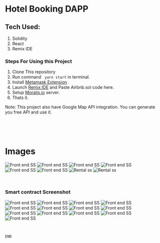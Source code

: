 # Hotel Booking DAPP

## Tech Used:
1. Solidity
2. React
3. Remix IDE

### Steps For Using this Project
1. Clone This repository
2. Run command ` yarn start` in terminal.
 3. Install [Metamask Extension](https://chrome.google.com/webstore/detail/metamask/nkbihfbeogaeaoehlefnkodbefgpgknn?hl=en) .
 4. Launch [Remix IDE](https://remix.ethereum.org/#optimize=false&runs=200&evmVersion=null&version=soljson-v0.8.7+commit.e28d00a7.js) and Paste Airbnb.sol code here.
5. Setup [Moralis.io](https://moralis.io/) server.
6. Thats it.

Note: This project also have Google Map API integration. You can generate you free API and use it.

<br>
<br>



<br>

#  **Images**
![Front end SS](./src/images/a.png)
![Front end SS](./src/images/b.png)
![Front end SS](./src/images/c.png)
![Front end SS](./src/images/d.png)
![Front end SS](./src/images/e.png)
![Front end SS](./src/images/f.png)
![Rental ss](./src/images/t.png)
![Rental ss](./src/images/u.png)

<br>

###  Smart contract Screenshot


![Front end SS](./src/images/g.png)
![Front end SS](./src/images/h.png)
![Front end SS](./src/images/i.png)
![Front end SS](./src/images/j.png)
![Front end SS](./src/images/k.png)
![Front end SS](./src/images/l.png)
![Front end SS](./src/images/m.png)
![Front end SS](./src/images/n.png)
![Front end SS](./src/images/o.png)
![Front end SS](./src/images/p.png)
![Front end SS](./src/images/q.png)
![Front end SS](./src/images/r.png)
![Front end SS](./src/images/s.png)



<br>

`END` 



